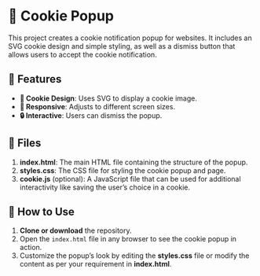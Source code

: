 # 🍪 Cookie Popup

This project creates a cookie notification popup for websites. It includes an SVG cookie design and simple styling, as well as a dismiss button that allows users to accept the cookie notification.

## 🔑 Features
- **🍪 Cookie Design**: Uses SVG to display a cookie image.
- **📱 Responsive**: Adjusts to different screen sizes.
- **🔒 Interactive**: Users can dismiss the popup.

## 📂 Files
1. **index.html**: The main HTML file containing the structure of the popup.
2. **styles.css**: The CSS file for styling the cookie popup and page.
3. **cookie.js** (optional): A JavaScript file that can be used for additional interactivity like saving the user’s choice in a cookie.

## 🚀 How to Use
1. **Clone or download** the repository.
2. Open the `index.html` file in any browser to see the cookie popup in action.
3. Customize the popup’s look by editing the **styles.css** file or modify the content as per your requirement in **index.html**.
